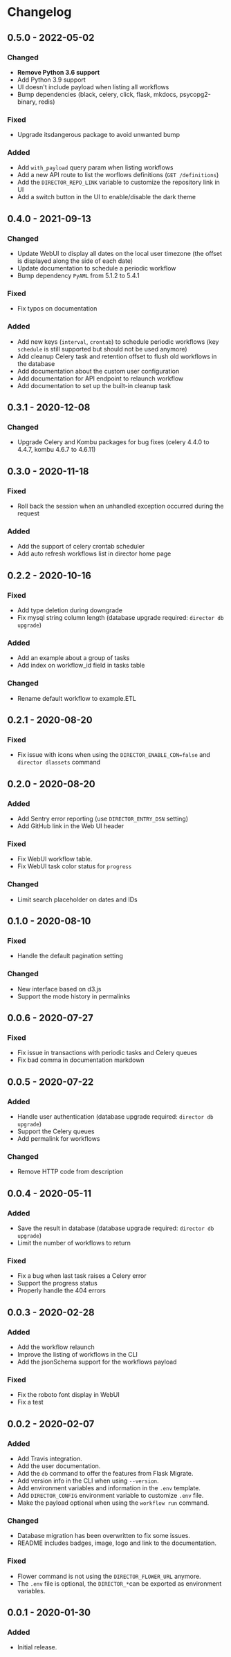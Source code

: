 # Changelog

## 0.5.0 - 2022-05-02
### Changed
- **Remove Python 3.6 support**
- Add Python 3.9 support
- UI doesn't include payload when listing all workflows
- Bump dependencies (black, celery, click, flask, mkdocs, psycopg2-binary, redis)

### Fixed
- Upgrade itsdangerous package to avoid unwanted bump

### Added
- Add `with_payload` query param when listing workflows
- Add a new API route to list the worflows definitions (`GET /definitions`)
- Add the `DIRECTOR_REPO_LINK` variable to customize the repository link in UI
- Add a switch button in the UI to enable/disable the dark theme


## 0.4.0 - 2021-09-13
### Changed
- Update WebUI to display all dates on the local user timezone (the offset is displayed along the side of each date)
- Update documentation to schedule a periodic workflow
- Bump dependency `PyAML` from 5.1.2 to 5.4.1

### Fixed
- Fix typos on documentation

### Added
- Add new keys (`interval`, `crontab`) to schedule periodic workflows (key `schedule` is still supported but should not be used anymore)
- Add cleanup Celery task and retention offset to flush old workflows in the database
- Add documentation about the custom user configuration
- Add documentation for API endpoint to relaunch workflow
- Add documentation to set up the built-in cleanup task


## 0.3.1 - 2020-12-08
### Changed
- Upgrade Celery and Kombu packages for bug fixes (celery 4.4.0 to 4.4.7, kombu 4.6.7 to 4.6.11)

## 0.3.0 - 2020-11-18
### Fixed
- Roll back the session when an unhandled exception occurred during the request

### Added
- Add the support of celery crontab scheduler
- Add auto refresh workflows list in director home page


## 0.2.2 - 2020-10-16
### Fixed
- Add type deletion during downgrade
- Fix mysql string column length (database upgrade required: `director db upgrade`)

### Added
- Add an example about a group of tasks
- Add index on workflow_id field in tasks table

### Changed
- Rename default workflow to example.ETL


## 0.2.1 - 2020-08-20
### Fixed
- Fix issue with icons when using the `DIRECTOR_ENABLE_CDN=false` and  `director dlassets` command


## 0.2.0 - 2020-08-20
### Added
- Add Sentry error reporting (use `DIRECTOR_ENTRY_DSN` setting)
- Add GitHub link in the Web UI header

### Fixed
- Fix WebUI workflow table.
- Fix WebUI task color status for `progress`

### Changed
- Limit search placeholder on dates and IDs

## 0.1.0 - 2020-08-10
### Fixed
- Handle the default pagination setting

### Changed
- New interface based on d3.js
- Support the mode history in permalinks


## 0.0.6 - 2020-07-27
### Fixed
- Fix issue in transactions with periodic tasks and Celery queues
- Fix bad comma in documentation markdown


## 0.0.5 - 2020-07-22
### Added
- Handle user authentication (database upgrade required: `director db upgrade`)
- Support the Celery queues
- Add permalink for workflows

### Changed
- Remove HTTP code from description


## 0.0.4 - 2020-05-11
### Added
- Save the result in database (database upgrade required: `director db upgrade`)
- Limit the number of workflows to return

### Fixed
- Fix a bug when last task raises a Celery error
- Support the progress status
- Properly handle the 404 errors


## 0.0.3 - 2020-02-28
### Added
- Add the workflow relaunch
- Improve the listing of workflows in the CLI
- Add the jsonSchema support for the workflows payload

### Fixed
- Fix the roboto font display in WebUI
- Fix a test


## 0.0.2 - 2020-02-07
### Added
- Add Travis integration.
- Add the user documentation.
- Add the `db` command to offer the features from Flask Migrate.
- Add version info in the CLI when using `--version`.
- Add environment variables and information in the `.env` template.
- Add `DIRECTOR_CONFIG` environment variable to customize `.env` file.
- Make the payload optional when using the `workflow run` command.

### Changed
- Database migration has been overwritten to fix some issues.
- README includes badges, image, logo and link to the documentation.

### Fixed
- Flower command is not using the `DIRECTOR_FLOWER_URL` anymore.
- The `.env` file is optional, the `DIRECTOR_*`can be exported as environment variables.

## 0.0.1 - 2020-01-30
### Added
- Initial release.
